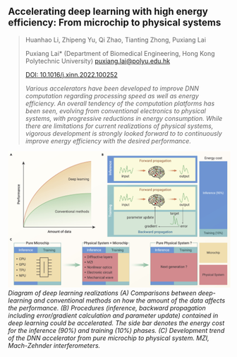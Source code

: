## Accelerating deep learning with high energy efficiency: From microchip to physical systems

> Huanhao Li, Zhipeng Yu, Qi Zhao, Tianting Zhong, Puxiang Lai 
> 
> Puxiang Lai* (Department of Biomedical Engineering, Hong Kong Polytechnic University) puxiang.lai@polyu.edu.hk
> 
> [DOI: 10.1016/j.xinn.2022.100252](https://doi.org/10.1016/j.xinn.2022.100252)
> 
> _Various accelerators have been developed to improve DNN computation regarding processing speed as well as 
> energy efficiency. An overall tendency of the computation platforms has been seen, evolving from conventional 
> electronics to physical systems, with progressive reductions in energy consumption. While there are limitations 
> for current realizations of physical systems, vigorous development is strongly looked forward to to continuously 
> improve energy efficiency with the desired performance._

![Algorithm](/Publication/wfs_commentary.jpg)
_Diagram of deep learning realizations (A) Comparisons between deep-learning and conventional methods 
on how the amount of the data affects the performance. (B) Procedures (inference, backward propagation 
including error/gradient calculation and parameter update) contained in deep learning could be accelerated. 
The side bar denotes the energy cost for the inference (90%) and training (10%) phases. (C) Development 
trend of the DNN accelerator from pure microchip to physical system. MZI, Mach-Zehnder interferometers._
